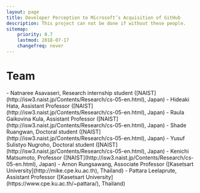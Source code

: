 ```yaml
---
layout: page
title: Developer Perception to Microsoft’s Acquisition of GitHub
description: This project can not be done if without these people.
sitemap:
    priority: 0.7
    lastmod: 2018-07-17
    changefreq: never
---
```

<h1>Team</h1>
- Natnaree Asavaseri, Research internship student ([NAIST](http://isw3.naist.jp/Contents/Research/cs-05-en.html), Japan)
- Hideaki Hata, Assistant Professor ([NAIST](http://isw3.naist.jp/Contents/Research/cs-05-en.html), Japan)
- Raula Gaikovina Kula, Assistant Professor ([NAIST](http://isw3.naist.jp/Contents/Research/cs-05-en.html), Japan)
- Shade Ruangwan, Doctoral student ([NAIST](http://isw3.naist.jp/Contents/Research/cs-05-en.html), Japan)
- Yusuf Sulistyo Nugroho, Doctoral student ([NAIST](http://isw3.naist.jp/Contents/Research/cs-05-en.html), Japan)
- Kenichi Matsumoto, Professor ([NAIST](http://isw3.naist.jp/Contents/Research/cs-05-en.html), Japan)
- Arnon Rungsawang, Associate Professor ([Kasetsart University](http://mike.cpe.ku.ac.th), Thailand)
- Pattara Leelaprute, Assistant Professor ([Kasetsart University](https://www.cpe.ku.ac.th/~pattara/), Thailand)